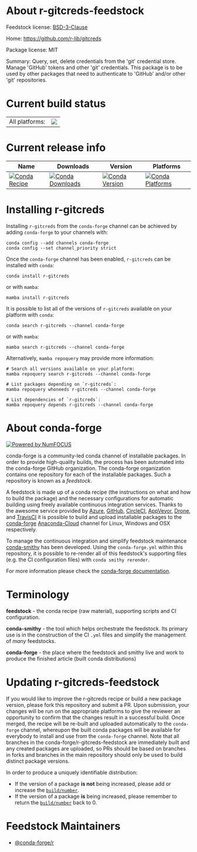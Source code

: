 About r-gitcreds-feedstock
==========================

Feedstock license: [BSD-3-Clause](https://github.com/conda-forge/r-gitcreds-feedstock/blob/main/LICENSE.txt)

Home: https://github.com/r-lib/gitcreds

Package license: MIT

Summary: Query, set, delete credentials from the 'git' credential store. Manage 'GitHub' tokens and other 'git' credentials. This package is to be used by other packages that need to authenticate to 'GitHub' and/or other 'git' repositories.

Current build status
====================


<table><tr><td>All platforms:</td>
    <td>
      <a href="https://dev.azure.com/conda-forge/feedstock-builds/_build/latest?definitionId=11319&branchName=main">
        <img src="https://dev.azure.com/conda-forge/feedstock-builds/_apis/build/status/r-gitcreds-feedstock?branchName=main">
      </a>
    </td>
  </tr>
</table>

Current release info
====================

| Name | Downloads | Version | Platforms |
| --- | --- | --- | --- |
| [![Conda Recipe](https://img.shields.io/badge/recipe-r--gitcreds-green.svg)](https://anaconda.org/conda-forge/r-gitcreds) | [![Conda Downloads](https://img.shields.io/conda/dn/conda-forge/r-gitcreds.svg)](https://anaconda.org/conda-forge/r-gitcreds) | [![Conda Version](https://img.shields.io/conda/vn/conda-forge/r-gitcreds.svg)](https://anaconda.org/conda-forge/r-gitcreds) | [![Conda Platforms](https://img.shields.io/conda/pn/conda-forge/r-gitcreds.svg)](https://anaconda.org/conda-forge/r-gitcreds) |

Installing r-gitcreds
=====================

Installing `r-gitcreds` from the `conda-forge` channel can be achieved by adding `conda-forge` to your channels with:

```
conda config --add channels conda-forge
conda config --set channel_priority strict
```

Once the `conda-forge` channel has been enabled, `r-gitcreds` can be installed with `conda`:

```
conda install r-gitcreds
```

or with `mamba`:

```
mamba install r-gitcreds
```

It is possible to list all of the versions of `r-gitcreds` available on your platform with `conda`:

```
conda search r-gitcreds --channel conda-forge
```

or with `mamba`:

```
mamba search r-gitcreds --channel conda-forge
```

Alternatively, `mamba repoquery` may provide more information:

```
# Search all versions available on your platform:
mamba repoquery search r-gitcreds --channel conda-forge

# List packages depending on `r-gitcreds`:
mamba repoquery whoneeds r-gitcreds --channel conda-forge

# List dependencies of `r-gitcreds`:
mamba repoquery depends r-gitcreds --channel conda-forge
```


About conda-forge
=================

[![Powered by
NumFOCUS](https://img.shields.io/badge/powered%20by-NumFOCUS-orange.svg?style=flat&colorA=E1523D&colorB=007D8A)](https://numfocus.org)

conda-forge is a community-led conda channel of installable packages.
In order to provide high-quality builds, the process has been automated into the
conda-forge GitHub organization. The conda-forge organization contains one repository
for each of the installable packages. Such a repository is known as a *feedstock*.

A feedstock is made up of a conda recipe (the instructions on what and how to build
the package) and the necessary configurations for automatic building using freely
available continuous integration services. Thanks to the awesome service provided by
[Azure](https://azure.microsoft.com/en-us/services/devops/), [GitHub](https://github.com/),
[CircleCI](https://circleci.com/), [AppVeyor](https://www.appveyor.com/),
[Drone](https://cloud.drone.io/welcome), and [TravisCI](https://travis-ci.com/)
it is possible to build and upload installable packages to the
[conda-forge](https://anaconda.org/conda-forge) [Anaconda-Cloud](https://anaconda.org/)
channel for Linux, Windows and OSX respectively.

To manage the continuous integration and simplify feedstock maintenance
[conda-smithy](https://github.com/conda-forge/conda-smithy) has been developed.
Using the ``conda-forge.yml`` within this repository, it is possible to re-render all of
this feedstock's supporting files (e.g. the CI configuration files) with ``conda smithy rerender``.

For more information please check the [conda-forge documentation](https://conda-forge.org/docs/).

Terminology
===========

**feedstock** - the conda recipe (raw material), supporting scripts and CI configuration.

**conda-smithy** - the tool which helps orchestrate the feedstock.
                   Its primary use is in the construction of the CI ``.yml`` files
                   and simplify the management of *many* feedstocks.

**conda-forge** - the place where the feedstock and smithy live and work to
                  produce the finished article (built conda distributions)


Updating r-gitcreds-feedstock
=============================

If you would like to improve the r-gitcreds recipe or build a new
package version, please fork this repository and submit a PR. Upon submission,
your changes will be run on the appropriate platforms to give the reviewer an
opportunity to confirm that the changes result in a successful build. Once
merged, the recipe will be re-built and uploaded automatically to the
`conda-forge` channel, whereupon the built conda packages will be available for
everybody to install and use from the `conda-forge` channel.
Note that all branches in the conda-forge/r-gitcreds-feedstock are
immediately built and any created packages are uploaded, so PRs should be based
on branches in forks and branches in the main repository should only be used to
build distinct package versions.

In order to produce a uniquely identifiable distribution:
 * If the version of a package **is not** being increased, please add or increase
   the [``build/number``](https://docs.conda.io/projects/conda-build/en/latest/resources/define-metadata.html#build-number-and-string).
 * If the version of a package **is** being increased, please remember to return
   the [``build/number``](https://docs.conda.io/projects/conda-build/en/latest/resources/define-metadata.html#build-number-and-string)
   back to 0.

Feedstock Maintainers
=====================

* [@conda-forge/r](https://github.com/conda-forge/r/)

